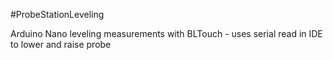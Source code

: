 #ProbeStationLeveling

Arduino Nano leveling measurements with BLTouch - uses serial read in IDE to lower and raise probe
